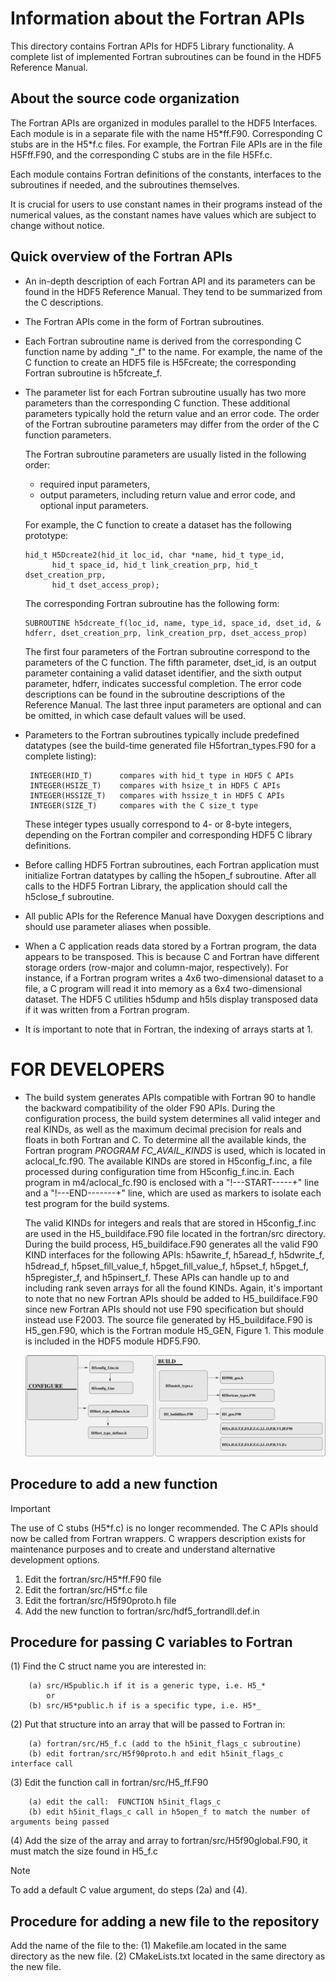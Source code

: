 Information about the Fortran APIs
===================================

This directory contains Fortran APIs for HDF5 Library functionality.
A complete list of implemented Fortran subroutines can be found in the HDF5
Reference Manual.

About the source code organization
----------------------------------

The Fortran APIs are organized in modules parallel to the HDF5 Interfaces.
Each module is in a separate file with the name H5\*ff.F90.  Corresponding C
stubs are in the H5\*f.c files.  For example, the Fortran File APIs are in
the file H5Fff.F90, and the corresponding C stubs are in the file H5Ff.c.

Each module contains Fortran definitions of the constants, interfaces to
the subroutines if needed, and the subroutines themselves.

It is crucial for users to use constant names in their programs instead
of the numerical values, as the constant names have values which are
subject to change without notice.

Quick overview of the Fortran APIs
----------------------------------

*  An in-depth description of each Fortran API and its parameters can
   be found in the HDF5 Reference Manual. They tend to be summarized
   from the C descriptions.

*  The Fortran APIs come in the form of Fortran subroutines.

*  Each Fortran subroutine name is derived from the corresponding C function
   name by adding "_f" to the name.  For example, the name of the C function
   to create an HDF5 file is H5Fcreate;  the corresponding Fortran subroutine
   is h5fcreate_f.

*  The parameter list for each Fortran subroutine usually has two more parameters
   than the corresponding C function.  These additional parameters typically hold
   the return value and an error code.  The order of the Fortran subroutine
   parameters may differ from the order of the C function parameters.

   The Fortran subroutine parameters are usually listed in the following order:

      * required input parameters,
      * output parameters, including return value and error code, and
         optional input parameters.

   For example, the C function to create a dataset has the following
   prototype:

       hid_t H5Dcreate2(hid_it loc_id, char *name, hid_t type_id,
             hid_t space_id, hid_t link_creation_prp, hid_t dset_creation_prp,
             hid_t dset_access_prop);

   The corresponding Fortran subroutine has the following form:

       SUBROUTINE h5dcreate_f(loc_id, name, type_id, space_id, dset_id, &
       hdferr, dset_creation_prp, link_creation_prp, dset_access_prop)

   The first four parameters of the Fortran subroutine correspond to the
   parameters of the C function. The fifth parameter, dset_id, is an output
   parameter containing a valid dataset identifier, and the sixth
   output parameter, hdferr, indicates successful completion.
   The error code descriptions can be found in the subroutine descriptions
   of the Reference Manual. The last three input parameters are optional
   and can be omitted, in which case default values will be used.

*  Parameters to the Fortran subroutines typically include
   predefined datatypes (see the build-time generated file
   H5fortran_types.F90 for a complete listing):

        INTEGER(HID_T)      compares with hid_t type in HDF5 C APIs
        INTEGER(HSIZE_T)    compares with hsize_t in HDF5 C APIs
        INTEGER(HSSIZE_T)   compares with hssize_t in HDF5 C APIs
        INTEGER(SIZE_T)     compares with the C size_t type

   These integer types usually correspond to 4- or 8-byte integers,
   depending on the Fortran compiler and corresponding HDF5
   C library definitions.

*  Before calling HDF5 Fortran subroutines, each Fortran application must initialize Fortran datatypes
   by calling the h5open_f subroutine. After all calls to the HDF5 Fortran Library, the application
   should call the h5close_f subroutine.

*  All public APIs for the Reference Manual have Doxygen descriptions and should use parameter aliases when possible.

*  When a C application reads data stored by a Fortran program, the data appears
   to be transposed. This is because C and Fortran have different storage orders
   (row-major and column-major, respectively). For instance, if a Fortran program
   writes a 4x6 two-dimensional dataset to a file, a C program will read it into
   memory as a 6x4 two-dimensional dataset. The HDF5 C utilities h5dump and h5ls
   display transposed data if it was written from a Fortran program.

*  It is important to note that in Fortran, the indexing of arrays starts at 1.


FOR DEVELOPERS
==============

* The build system generates APIs compatible with Fortran 90 to handle the backward compatibility
  of the older F90 APIs. During the configuration process, the build system determines all
  valid integer and real KINDs, as well as the maximum decimal precision for reals and floats
  in both Fortran and C.  To determine all the available kinds, the Fortran program
  *PROGRAM FC_AVAIL_KINDS* is used, which is located in aclocal_fc.f90. The available KINDs
  are stored in H5config_f.inc, a file processed during configuration time from
  H5config_f.inc.in. Each program in m4/aclocal_fc.f90 is enclosed with a
  "!---START-----+" line and a "!---END-------+" line, which are used as markers to
  isolate each test program for the build systems.

  The valid KINDs for integers and reals that are stored in H5config_f.inc are used in the H5_buildiface.F90 file located in the fortran/src directory. During the build process, H5_buildiface.F90 generates all the valid F90 KIND interfaces for the following APIs: h5awrite_f, h5aread_f, h5dwrite_f, h5dread_f, h5pset_ﬁll_value_f, h5pget_ﬁll_value_f, h5pset_f, h5pget_f, h5pregister_f, and h5pinsert_f. These APIs can handle up to and including rank seven arrays for all the found KINDs. Again, it's important to note that no new Fortran APIs should be added to H5_buildiface.F90 since new Fortran APIs should not use F90 specification but should instead use F2003. The source file generated by H5_buildiface.F90 is H5_gen.F90, which is the Fortran module H5_GEN, Figure 1. This module is included in the HDF5 module HDF5.F90.

  ![Figure 1: During the configure and build phases, Fortran files are generated and compiled. This overview explains the flow steps of the build process.](./FortBuildFlow.svg)

Procedure to add a new function
--------------------------------

> [!IMPORTANT]  
> The use of C stubs (H5\*f.c) is no longer recommended. The C APIs should now be called from Fortran wrappers. C wrappers description exists for maintenance purposes and to create and understand alternative development options.

1. Edit the fortran/src/H5\*ff.F90 file
2. Edit the fortran/src/H5\*f.c file
3. Edit the fortran/src/H5f90proto.h file
4. Add the new function to fortran/src/hdf5_fortrandll.def.in

Procedure for passing C variables to Fortran
---------------------------------------------

(1) Find the C struct name you are interested in:

        (a) src/H5public.h if it is a generic type, i.e. H5_*
            or
        (b) src/H5*public.h if is a specific type, i.e. H5*_

(2) Put that structure into an array that will be passed to Fortran in:

        (a) fortran/src/H5_f.c (add to the h5init_flags_c subroutine)
        (b) edit fortran/src/H5f90proto.h and edit h5init_flags_c interface call

(3) Edit the function call in fortran/src/H5_ff.F90

        (a) edit the call:  FUNCTION h5init_flags_c
        (b) edit h5init_flags_c call in h5open_f to match the number of arguments being passed

(4) Add the size of the array and array to fortran/src/H5f90global.F90, it must match the size found in H5_f.c

> [!NOTE]  
> To add a default C value argument, do steps (2a) and (4).


Procedure for adding a new file to the repository
--------------------------------------------------

Add the name of the file to the:
    (1) Makefile.am located in the same directory as the new file.
    (2) CMakeLists.txt located in the same directory as the new file.
